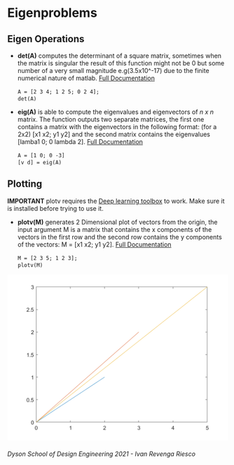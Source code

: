 # Eigenproblems

## Eigen Operations

- **det(A)** computes the determinant of a square matrix, sometimes when the matrix is singular the result of this function might not be 0 but some number of a very small magnitude e.g(3.5x10^-17) due to the finite numerical nature of matlab. [Full Documentation](https://uk.mathworks.com/help/matlab/ref/det.html)
    ``` matlab:Code
    A = [2 3 4; 1 2 5; 0 2 4];
    det(A)
    ```

- **eig(A)** is able to compute the eigenvalues and eigenvectors of _n x n_ matrix. The function outputs two separate matrices, the first one contains a matrix with the eigenvectors in the following format: (for a 2x2) [x1 x2; y1 y2] and the second matrix contains the eigenvalues [lamba1 0; 0 lambda 2]. [Full Documentation](https://uk.mathworks.com/help/matlab/ref/eig.html)

    ```matlab:Code
    A = [1 0; 0 -3]
    [v d] = eig(A)
    ```


## Plotting
**IMPORTANT** plotv requires the [Deep learning toolbox](https://uk.mathworks.com/products/deep-learning.html) to work. Make sure it is installed before trying to use it.
- **plotv(M)** generates 2 Dimensional plot of vectors from the origin, the input argument M is a matrix that contains the x components of the vectors in the first row and the second row contains the y components of the vectors: M = [x1 x2; y1 y2]. [Full Documentation](https://uk.mathworks.com/help/deeplearning/ref/plotv.html)
    ```matlab:Code
    M = [2 3 5; 1 2 3];
    plotv(M)
    ``` 
![plotv](images/plotv.png)



###### Dyson School of Design Engineering 2021 - Ivan Revenga Riesco
